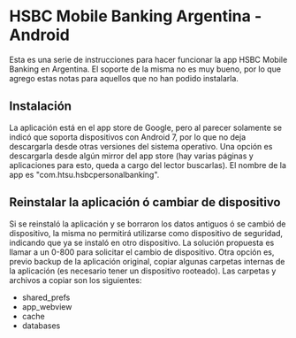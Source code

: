 # HSBC Mobile Banking Argentina - Android
Esta es una serie de instrucciones para hacer funcionar la app HSBC Mobile Banking en Argentina. El soporte de la misma no es muy bueno, por lo que agrego estas notas para aquellos que no han podido instalarla.


## Instalación
La aplicación está en el app store de Google, pero al parecer solamente se indicó que soporta dispositivos con Android 7, por lo que no deja descargarla desde otras versiones del sistema operativo. Una opción es descargarla desde algún mirror del app store (hay varias páginas y aplicaciones para esto, queda a cargo del lector buscarlas). El nombre de la app es "com.htsu.hsbcpersonalbanking".


## Reinstalar la aplicación ó cambiar de dispositivo
Si se reinstaló la aplicación y se borraron los datos antiguos ó se cambió de dispositivo, la misma no permitirá utilizarse como dispositivo de seguridad, indicando que ya se instaló en otro dispositivo. La solución propuesta es llamar a un 0-800 para solicitar el cambio de dispositivo. Otra opción es, previo backup de la aplicación original, copiar algunas carpetas internas de la aplicación (es necesario tener un dispositivo rooteado). Las carpetas y archivos a copiar son los siguientes:

- shared_prefs
- app_webview
- cache
- databases

